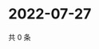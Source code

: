 # 2022-07-27

共 0 条

<!-- BEGIN WEIBO -->
<!-- 最后更新时间 Wed Jul 27 2022 01:19:31 GMT+0800 (China Standard Time) -->

<!-- END WEIBO -->
